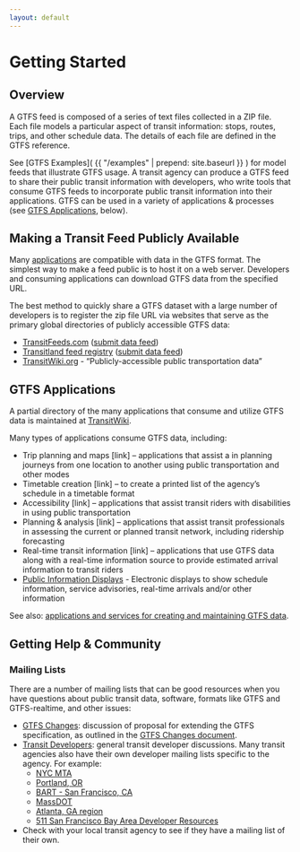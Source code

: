 ```yaml
---
layout: default
---
```

# Getting Started

## Overview

A GTFS feed is composed of a series of text files collected in a ZIP file. Each file models a particular aspect of transit information: stops, routes, trips, and other schedule data. The details of each file are defined in the GTFS reference.

See [GTFS Examples]( {{ "/examples" | prepend: site.baseurl }} ) for model feeds that illustrate GTFS usage. A transit agency can produce a GTFS feed to share their public transit information with developers, who write tools that consume GTFS feeds to incorporate public transit information into their applications. GTFS can be used in a variety of applications & processes (see [GTFS Applications](#gtfs-applications), below).

## Making a Transit Feed Publicly Available

Many [applications](#gtfs-applications) are compatible with data in the GTFS format. The simplest way to make a feed public is to host it on a web server. Developers and consuming applications can download GTFS data from the specified URL.

The best method to quickly share a GTFS dataset with a large number of developers is to register the zip file URL via websites that serve as the primary global directories of publicly accessible GTFS data:

* [TransitFeeds.com](https://transitfeeds.com/) ([submit data feed](https://github.com/TransitFeeds/TransitFeeds-Public/issues))
* [Transitland feed registry](https://transit.land/feed-registry/) ([submit data feed](https://transit.land/feed-registry/feeds/new))
* [TransitWiki.org](https://www.transitwiki.org/TransitWiki/index.php/Publicly-accessible_public_transportation_data) - “Publicly-accessible public transportation data”

## GTFS Applications

A partial directory of the many applications that consume and utilize GTFS data is maintained at [TransitWiki](https://www.transitwiki.org/TransitWiki/index.php/Category:GTFS-consuming_applications).

Many types of applications consume GTFS data, including:

* Trip planning and maps [link] – applications that assist a in planning journeys from one location to another using public transportation and other modes
* Timetable creation [link] – to create a printed list of the agency’s schedule in a timetable format
* Accessibility [link] – applications that assist transit riders with disabilities in using public transportation
* Planning & analysis [link] – applications that assist transit professionals in assessing the current or planned transit network, including ridership forecasting
* Real-time transit information [link] – applications that use GTFS data along with a real-time information source to provide estimated arrival information to transit riders
* [Public Information Displays](https://www.transitwiki.org/TransitWiki/index.php/Category:Public_information_displays) - Electronic displays to show schedule information, service advisories, real-time arrivals and/or other information

See also: [applications and services for creating and maintaining GTFS data](https://www.transitwiki.org/TransitWiki/index.php/General_Transit_Feed_Specification#Creating_and_Maintaining_a_GTFS_Dataset).

## Getting Help & Community

### Mailing Lists

There are a number of mailing lists that can be good resources when you have questions about public transit data, software, formats like GTFS and GTFS-realtime, and other issues:

* [GTFS Changes](https://groups.google.com/group/gtfs-changes): discussion of proposal for extending the GTFS specification, as outlined in the [GTFS Changes document](https://developers.google.com/transit/gtfs/changes).
* [Transit Developers](https://groups.google.com/group/transit-developers): general transit developer discussions. Many transit agencies also have their own developer mailing lists specific to the agency. For example:
  * [NYC MTA](https://groups.google.com/group/mtadeveloperresources)
  * [Portland, OR](https://groups.google.com/group/transit-developers-pdx)
  * [BART - San Francisco, CA](https://groups.google.com/group/bart-developers)
  * [MassDOT](https://groups.google.com/group/massdotdevelopers)
  * [Atlanta, GA region](https://groups.google.com/forum/#!forum/atl-transit-developers)
  * [511 San Francisco Bay Area Developer Resources](https://groups.google.com/forum/#!forum/511sfbaydeveloperresources)
* Check with your local transit agency to see if they have a mailing list of their own.
